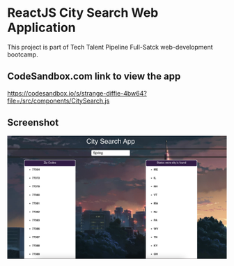 # ReactJS City Search Web Application
This project is part of Tech Talent Pipeline Full-Satck web-development bootcamp.


## CodeSandbox.com link to view the app
https://codesandbox.io/s/strange-diffie-4bw64?file=/src/components/CitySearch.js



## Screenshot 

![screenshot](https://github.com/abdel-elsayed/react-city-search/blob/master/Screen%20Shot%202021-01-12%20at%209.25.09%20PM.png)
